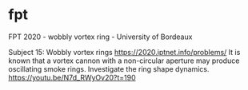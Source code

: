 # fpt
FPT 2020 - wobbly vortex ring - University of Bordeaux 

Subject 15: Wobbly vortex rings
https://2020.iptnet.info/problems/
It is known that a vortex cannon with a non-circular aperture may produce oscillating smoke rings. Investigate the ring shape dynamics.
https://youtu.be/N7d_RWyOv20?t=190
